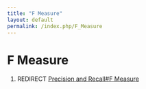 ```yaml
---
title: "F Measure"
layout: default
permalink: /index.php/F_Measure
---
```


# F Measure

1. REDIRECT [Precision and Recall#F Measure](Precision_and_Recall#F_Measure)